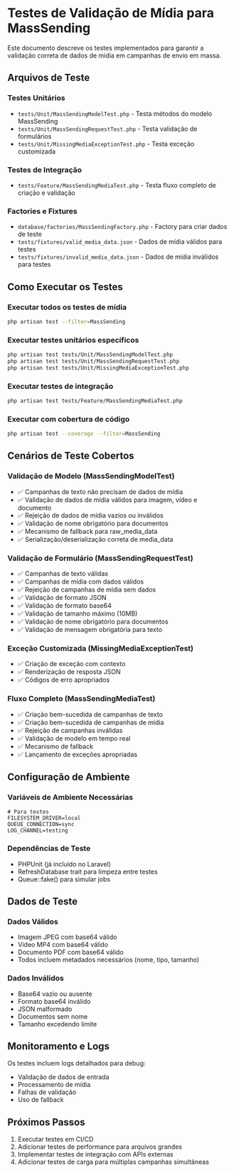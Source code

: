# Testes de Validação de Mídia para MassSending

Este documento descreve os testes implementados para garantir a validação correta de dados de mídia em campanhas de envio em massa.

## Arquivos de Teste

### Testes Unitários
- `tests/Unit/MassSendingModelTest.php` - Testa métodos do modelo MassSending
- `tests/Unit/MassSendingRequestTest.php` - Testa validação de formulários
- `tests/Unit/MissingMediaExceptionTest.php` - Testa exceção customizada

### Testes de Integração
- `tests/Feature/MassSendingMediaTest.php` - Testa fluxo completo de criação e validação

### Factories e Fixtures
- `database/factories/MassSendingFactory.php` - Factory para criar dados de teste
- `tests/fixtures/valid_media_data.json` - Dados de mídia válidos para testes
- `tests/fixtures/invalid_media_data.json` - Dados de mídia inválidos para testes

## Como Executar os Testes

### Executar todos os testes de mídia
```bash
php artisan test --filter=MassSending
```

### Executar testes unitários específicos
```bash
php artisan test tests/Unit/MassSendingModelTest.php
php artisan test tests/Unit/MassSendingRequestTest.php
php artisan test tests/Unit/MissingMediaExceptionTest.php
```

### Executar testes de integração
```bash
php artisan test tests/Feature/MassSendingMediaTest.php
```

### Executar com cobertura de código
```bash
php artisan test --coverage --filter=MassSending
```

## Cenários de Teste Cobertos

### Validação de Modelo (MassSendingModelTest)
- ✅ Campanhas de texto não precisam de dados de mídia
- ✅ Validação de dados de mídia válidos para imagem, vídeo e documento
- ✅ Rejeição de dados de mídia vazios ou inválidos
- ✅ Validação de nome obrigatório para documentos
- ✅ Mecanismo de fallback para raw_media_data
- ✅ Serialização/deserialização correta de media_data

### Validação de Formulário (MassSendingRequestTest)
- ✅ Campanhas de texto válidas
- ✅ Campanhas de mídia com dados válidos
- ✅ Rejeição de campanhas de mídia sem dados
- ✅ Validação de formato JSON
- ✅ Validação de formato base64
- ✅ Validação de tamanho máximo (10MB)
- ✅ Validação de nome obrigatório para documentos
- ✅ Validação de mensagem obrigatória para texto

### Exceção Customizada (MissingMediaExceptionTest)
- ✅ Criação de exceção com contexto
- ✅ Renderização de resposta JSON
- ✅ Códigos de erro apropriados

### Fluxo Completo (MassSendingMediaTest)
- ✅ Criação bem-sucedida de campanhas de texto
- ✅ Criação bem-sucedida de campanhas de mídia
- ✅ Rejeição de campanhas inválidas
- ✅ Validação de modelo em tempo real
- ✅ Mecanismo de fallback
- ✅ Lançamento de exceções apropriadas

## Configuração de Ambiente

### Variáveis de Ambiente Necessárias
```env
# Para testes
FILESYSTEM_DRIVER=local
QUEUE_CONNECTION=sync
LOG_CHANNEL=testing
```

### Dependências de Teste
- PHPUnit (já incluído no Laravel)
- RefreshDatabase trait para limpeza entre testes
- Queue::fake() para simular jobs

## Dados de Teste

### Dados Válidos
- Imagem JPEG com base64 válido
- Vídeo MP4 com base64 válido
- Documento PDF com base64 válido
- Todos incluem metadados necessários (nome, tipo, tamanho)

### Dados Inválidos
- Base64 vazio ou ausente
- Formato base64 inválido
- JSON malformado
- Documentos sem nome
- Tamanho excedendo limite

## Monitoramento e Logs

Os testes incluem logs detalhados para debug:
- Validação de dados de entrada
- Processamento de mídia
- Falhas de validação
- Uso de fallback

## Próximos Passos

1. Executar testes em CI/CD
2. Adicionar testes de performance para arquivos grandes
3. Implementar testes de integração com APIs externas
4. Adicionar testes de carga para múltiplas campanhas simultâneas
